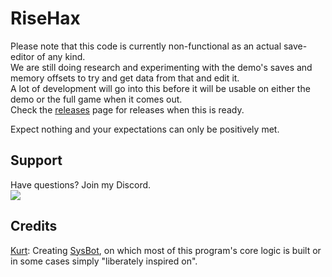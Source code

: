 # RiseHax
 
Please note that this code is currently non-functional as an actual save-editor of any kind.  
We are still doing research and experimenting with the demo's saves and memory offsets to try and get data from that and edit it.   
A lot of development will go into this before it will be usable on either the demo or the full game when it comes out.  
Check the [releases](https://github.com/Glazelf/RiseHax/releases) page for releases when this is ready.

Expect nothing and your expectations can only be positively met.

## Support
Have questions? Join my Discord.  
<a href="https://discord.gg/2gkybyu"><img src="https://canary.discordapp.com/api/guilds/549214833858576395/widget.png?style=banner2"></a>

## Credits
[Kurt](https://github.com/kwsch): Creating [SysBot](https://github.com/kwsch/SysBot.NET), on which most of this program's core logic is built or in some cases simply "liberately inspired on".
